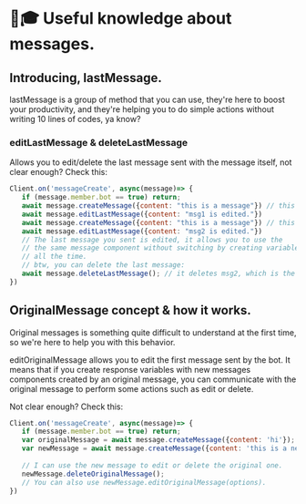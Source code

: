 # 🧑🎓 Useful knowledge about messages.

## Introducing, lastMessage.

lastMessage is a group of method that you can use, they're here to boost your productivity, and they're helping you to do simple actions without writing 10 lines of codes, ya know?

### editLastMessage & deleteLastMessage

Allows you to edit/delete the last message sent with the message itself, not clear enough? Check this:

```javascript
Client.on('messageCreate', async(message)=> {
   if (message.member.bot == true) return;
   await message.createMessage({content: "this is a message"}) // this is msg1
   await message.editLastMessage({content: "msg1 is edited."})
   await message.createMessage({content: "this is a message"}) // this is msg2
   await message.editLastMessage({content: "msg2 is edited."})
   // The last message you sent is edited, it allows you to use the
   // the same message component without switching by creating variables
   // all the time.
   // btw, you can delete the last message:
   await message.deleteLastMessage(); // it deletes msg2, which is the last msg.
})
```

## OriginalMessage concept & how it works.

Original messages is something quite difficult to understand at the first time, so we're here to help you with this behavior.

editOriginalMessage allows you to edit the first message sent by the bot. It means that if you create response variables with new messages components created by an original message, you can communicate with the original message to perform some actions such as edit or delete.

Not clear enough? Check this:

```javascript
Client.on('messageCreate', async(message)=> {
   if (message.member.bot == true) return;
   var originalMessage = await message.createMessage({content: 'hi'});
   var newMessage = await message.createMessage({content: 'this is a new message'});
   
   // I can use the new message to edit or delete the original one.
   newMessage.deleteOriginalMessage();
   // You can also use newMessage.editOriginalMessage(options).
})
```
